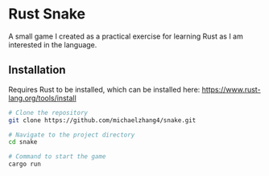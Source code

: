 # Rust Snake

A small game I created as a practical exercise for learning Rust as I am interested in the language.

## Installation

Requires Rust to be installed, which can be installed here:
https://www.rust-lang.org/tools/install

```sh
# Clone the repository
git clone https://github.com/michaelzhang4/snake.git

# Navigate to the project directory
cd snake

# Command to start the game
cargo run
```
